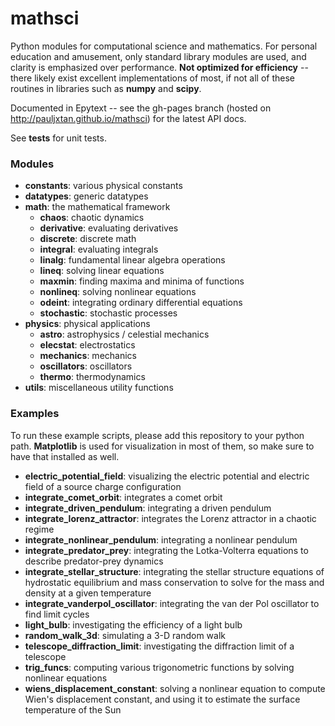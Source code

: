 mathsci
========
Python modules for computational science and mathematics. For personal education and amusement, only standard library modules are used, and clarity is emphasized over performance. __Not optimized for efficiency__ -- there likely exist excellent implementations of most, if not all of these routines in libraries such as __numpy__ and __scipy__.

Documented in Epytext -- see the gh-pages branch (hosted on http://pauljxtan.github.io/mathsci) for the latest API docs.

See __tests__ for unit tests.

### Modules ###
* __constants__: various physical constants
* __datatypes__: generic datatypes
* __math__: the mathematical framework
    * __chaos__: chaotic dynamics
    * __derivative__: evaluating derivatives
    * __discrete__: discrete math
    * __integral__: evaluating integrals
    * __linalg__: fundamental linear algebra operations
    * __lineq__: solving linear equations
    * __maxmin__: finding maxima and minima of functions
    * __nonlineq__: solving nonlinear equations
    * __odeint__: integrating ordinary differential equations
    * __stochastic__: stochastic processes
* __physics__: physical applications
    * __astro__: astrophysics / celestial mechanics
    * __elecstat__: electrostatics
    * __mechanics__: mechanics
    * __oscillators__: oscillators
    * __thermo__: thermodynamics
* __utils__: miscellaneous utility functions

### Examples ###
To run these example scripts, please add this repository to your python path. __Matplotlib__ is used for visualization in most of them, so make sure to have that installed as well.
* __electric_potential_field__: visualizing the electric potential and electric field of a source charge configuration
* __integrate_comet_orbit__: integrates a comet orbit
* __integrate_driven_pendulum__: integrating a driven pendulum
* __integrate_lorenz_attractor__: integrates the Lorenz attractor in a chaotic regime
* __integrate_nonlinear_pendulum__: integrating a nonlinear pendulum
* __integrate_predator_prey__: integrating the Lotka-Volterra equations to describe predator-prey dynamics
* __integrate_stellar_structure__: integrating the stellar structure equations of hydrostatic equilibrium and mass conservation to solve for the mass and density at a given temperature
* __integrate_vanderpol_oscillator__: integrating the van der Pol oscillator to find limit cycles
* __light_bulb__: investigating the efficiency of a light bulb
* __random_walk_3d__: simulating a 3-D random walk
* __telescope_diffraction_limit__: investigating the diffraction limit of a telescope
* __trig_funcs__: computing various trigonometric functions by solving nonlinear equations
* __wiens_displacement_constant__: solving a nonlinear equation to compute Wien's displacement constant, and using it to estimate the surface temperature of the Sun
